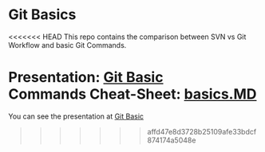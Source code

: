 Git Basics
==========

<<<<<<< HEAD
This repo contains the comparison between SVN vs Git Workflow and basic Git Commands.<br/>

Presentation: [Git Basic](http://nciinc.github.io/git/)<br/>
Commands Cheat-Sheet: [basics.MD](https://github.com/nciinc/git/blob/master/basics.md)
=======
You can see the presentation at [Git Basic](http://ivandj.github.io/git/)
>>>>>>> affd47e8d3728b25109afe33bdcf874174a5048e
